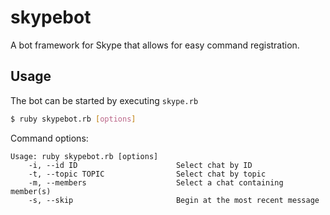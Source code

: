 # skypebot

A bot framework for Skype that allows for easy command registration.

## Usage

The bot can be started by executing `skype.rb`

```sh
$ ruby skypebot.rb [options]
```

Command options:

```
Usage: ruby skypebot.rb [options]
    -i, --id ID                      Select chat by ID
    -t, --topic TOPIC                Select chat by topic
    -m, --members                    Select a chat containing member(s)
    -s, --skip                       Begin at the most recent message
```
